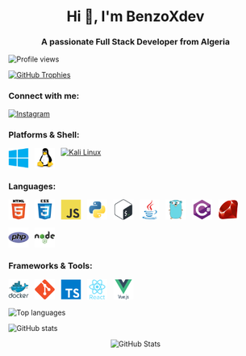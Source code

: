 <h1 align="center">Hi 👋, I'm BenzoXdev</h1>
<h3 align="center">A passionate Full Stack Developer from Algeria</h3><p align="left">
  <img src="https://komarev.com/ghpvc/?username=benzoxdev&label=Profile%20views&color=0e75b6&style=flat" alt="Profile views" />
</p><p align="left">
  <a href="https://github.com/ryo-ma/github-profile-trophy" target="_blank" rel="noreferrer">
    <img src="https://github-profile-trophy.vercel.app/?username=benzoxdev" alt="GitHub Trophies" />
  </a>
</p><h3 align="left">Connect with me:</h3>
<p align="left" style="display:flex; gap:12px;">
  <a href="https://instagram.com/just._.benzo" target="_blank" rel="noreferrer" title="Instagram">
    <img src="https://raw.githubusercontent.com/devicons/devicon/master/icons/instagram/instagram-original.svg" alt="Instagram" style="width:30px; height:30px;" />
  </a>
</p><h3 align="left">Platforms &amp; Shell:</h3>
<p align="left" style="display:flex; flex-wrap:wrap; gap:12px;">
  <a href="https://www.microsoft.com/windows" title="Windows" target="_blank" rel="noreferrer">
    <img src="https://raw.githubusercontent.com/devicons/devicon/master/icons/windows8/windows8-original.svg" alt="Windows" style="width:40px; height:40px;" />
  </a>
  <a href="https://www.linux.org/" title="Linux" target="_blank" rel="noreferrer">
    <img src="https://raw.githubusercontent.com/devicons/devicon/master/icons/linux/linux-original.svg" alt="Linux" style="width:40px; height:40px;" />
  </a>
  <a href="https://www.kali.org/" title="Kali Linux" target="_blank" rel="noreferrer">
    <img src="https://upload.wikimedia.org/wikipedia/commons/2/2b/Kali-dragon-icon.svg" alt="Kali Linux" style="width:40px; height:40px;" />
  </a>
</p><h3 align="left">Languages:</h3>
<p align="left" style="display:flex; flex-wrap:wrap; gap:12px;">
  <a href="https://developer.mozilla.org/docs/Web/HTML" title="HTML5" target="_blank" rel="noreferrer">
    <img src="https://raw.githubusercontent.com/devicons/devicon/master/icons/html5/html5-original-wordmark.svg" alt="HTML5" style="width:40px; height:40px;" />
  </a>
  <a href="https://developer.mozilla.org/docs/Web/CSS" title="CSS3" target="_blank" rel="noreferrer">
    <img src="https://raw.githubusercontent.com/devicons/devicon/master/icons/css3/css3-original-wordmark.svg" alt="CSS3" style="width:40px; height:40px;" />
  </a>
  <a href="https://developer.mozilla.org/docs/Web/JavaScript" title="JavaScript" target="_blank" rel="noreferrer">
    <img src="https://raw.githubusercontent.com/devicons/devicon/master/icons/javascript/javascript-original.svg" alt="JavaScript" style="width:40px; height:40px;" />
  </a>
  <a href="https://www.python.org/" title="Python" target="_blank" rel="noreferrer">
    <img src="https://raw.githubusercontent.com/devicons/devicon/master/icons/python/python-original.svg" alt="Python" style="width:40px; height:40px;" />
  </a>
  <a href="https://en.wikipedia.org/wiki/Shell_(computing)" title="Shell Script" target="_blank" rel="noreferrer">
    <img src="https://raw.githubusercontent.com/devicons/devicon/master/icons/bash/bash-original.svg" alt="Shell Script" style="width:40px; height:40px;" />
  </a>
  <a href="https://www.java.com/" title="Java" target="_blank" rel="noreferrer">
    <img src="https://raw.githubusercontent.com/devicons/devicon/master/icons/java/java-original.svg" alt="Java" style="width:40px; height:40px;" />
  </a>
  <a href="https://golang.org/" title="Go" target="_blank" rel="noreferrer">
    <img src="https://raw.githubusercontent.com/devicons/devicon/master/icons/go/go-original.svg" alt="Go" style="width:40px; height:40px;" />
  </a>
  <a href="https://dotnet.microsoft.com/languages/csharp" title="C#" target="_blank" rel="noreferrer">
    <img src="https://raw.githubusercontent.com/devicons/devicon/master/icons/csharp/csharp-original.svg" alt="C#" style="width:40px; height:40px;" />
  </a>
  <a href="https://www.ruby-lang.org/en/" title="Ruby" target="_blank" rel="noreferrer">
    <img src="https://raw.githubusercontent.com/devicons/devicon/master/icons/ruby/ruby-original.svg" alt="Ruby" style="width:40px; height:40px;" />
  </a>
  <a href="https://www.php.net/" title="PHP" target="_blank" rel="noreferrer">
    <img src="https://raw.githubusercontent.com/devicons/devicon/master/icons/php/php-original.svg" alt="PHP" style="width:40px; height:40px;" />
  </a>
  <a href="https://nodejs.org/" title="Node.js" target="_blank" rel="noreferrer">
    <img src="https://raw.githubusercontent.com/devicons/devicon/master/icons/nodejs/nodejs-original-wordmark.svg" alt="Node.js" style="width:40px; height:40px;" />
  </a>
</p><h3 align="left">Frameworks &amp; Tools:</h3>
<p align="left" style="display:flex; flex-wrap:wrap; gap:12px;">
  <a href="https://www.docker.com/" title="Docker" target="_blank" rel="noreferrer">
    <img src="https://raw.githubusercontent.com/devicons/devicon/master/icons/docker/docker-original-wordmark.svg" alt="Docker" style="width:40px; height:40px;" />
  </a>
  <a href="https://git-scm.com/" title="Git" target="_blank" rel="noreferrer">
    <img src="https://raw.githubusercontent.com/devicons/devicon/master/icons/git/git-original.svg" alt="Git" style="width:40px; height:40px;" />
  </a>
  <a href="https://www.typescriptlang.org/" title="TypeScript" target="_blank" rel="noreferrer">
    <img src="https://raw.githubusercontent.com/devicons/devicon/master/icons/typescript/typescript-original.svg" alt="TypeScript" style="width:40px; height:40px;" />
  </a>
  <a href="https://reactjs.org/" title="React" target="_blank" rel="noreferrer">
    <img src="https://raw.githubusercontent.com/devicons/devicon/master/icons/react/react-original-wordmark.svg" alt="React" style="width:40px; height:40px;" />
  </a>
  <a href="https://vuejs.org/" title="Vue.js" target="_blank" rel="noreferrer">
    <img src="https://raw.githubusercontent.com/devicons/devicon/master/icons/vuejs/vuejs-original-wordmark.svg" alt="Vue.js" style="width:40px; height:40px;" />
  </a>
</p><p align="left">
  <img src="https://github-readme-stats.vercel.app/api/top-langs?username=benzoxdev&show_icons=true&locale=en&layout=compact" alt="Top languages" />
</p>
<p align="left">
  <img src="https://github-readme-stats.vercel.app/api?username=benzoxdev&show_icons=true&locale=en" alt="GitHub stats" />
</p>
<p align="center">
  <img src="https://github-readme-stats.vercel.app/api?username=benzoxdev&show_icons=true&hide_border=true&locale=en" alt="GitHub Stats" />
</p>
